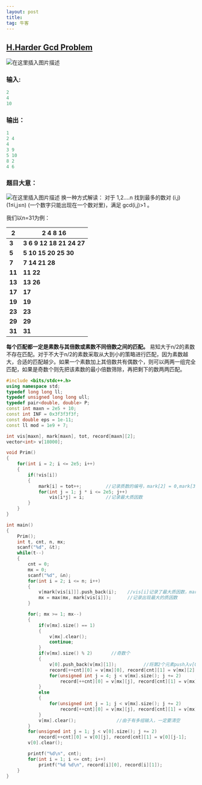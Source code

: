 ```yaml
---
layout: post
title: 
tag: 牛客
---
```

## [H.Harder Gcd Problem](https://ac.nowcoder.com/acm/contest/5669/H)

![在这里插入图片描述](https://img-blog.csdnimg.cn/202007232047577.png?x-oss-process=image/watermark,type_ZmFuZ3poZW5naGVpdGk,shadow_10,text_aHR0cHM6Ly9ibG9nLmNzZG4ubmV0L3FxXzQ1ODQ1NDA0,size_16,color_FFFFFF,t_70#pic_center)
### **输入:**

```cpp
2
4
10
```
### **输出：**

```cpp
1
2 4
4
3 9
5 10
8 2
4 6
```
### **题目大意：**
![在这里插入图片描述](https://img-blog.csdnimg.cn/20200724101244323.png#pic_center)
换一种方式解读：
对于 1,2....n 找到最多的数对 (i,j)(1≤i,j≤n) (一个数字只能出现在一个数对里)，满足 gcd(i,j)>1 。

我们以n=31为例：

| 2      | 2 4  8 16                  |
| ------ | -------------------------- |
| **3**  | **3 6  9 12  18 21 24 27** |
| **5**  | **5 10 15 20 25 30**       |
| **7**  | **7 14 21 28**             |
| **11** | **11 22**                  |
| **13** | **13 26**                  |
| **17** | **17**                     |
| **19** | **19**                     |
| **23** | **23**                     |
| **29** | **29**                     |
| **31** | **31**                     |

**每个匹配都一定是素数与其倍数或素数不同倍数之间的匹配。**
易知大于n/2的素数不存在匹配。对于不大于n/2的素数采取从大到小的策略进行匹配，因为素数越大，合适的匹配越少。如果一个素数加上其倍数共有偶数个，则可以两两一组完全匹配，如果是奇数个则先把该素数的最小倍数筛除，再把剩下的数两两匹配。
```cpp
#include <bits/stdc++.h>
using namespace std;
typedef long long ll;
typedef unsigned long long ull;
typedef pair<double, double> P;
const int maxn = 2e5 + 10;
const int INF = 0x3f3f3f3f;
const double eps = 1e-11;
const ll mod = 1e9 + 7;

int vis[maxn], mark[maxn], tot, record[maxn][2];
vector<int> v[18000];

void Prim()
{
    for(int i = 2; i <= 2e5; i++)
    {
        if(!vis[i])
        {
            mark[i] = tot++;         //记录质数的编号，mark[2] = 0,mark[3] = 1...
            for(int j = 1; j * i <= 2e5; j++)
                vis[i*j] = i;        //记录最大质因数
        }
    }
}

int main()
{
    Prim();
    int t, cnt, n, mx;
    scanf("%d", &t);
    while(t--)
    {
        cnt = 0;
        mx = 0;
        scanf("%d", &n);
        for(int i = 2; i <= n; i++)
        {
            v[mark[vis[i]]].push_back(i);    //vis[i]记录了最大质因数，mark[vis[i]]记录了质因数的编号
            mx = max(mx, mark[vis[i]]);      //记录出现最大的质因数
        }

        for(; mx >= 1; mx--)
        {
            if(v[mx].size() == 1)
            {
                v[mx].clear();
                continue;
            }
            if(v[mx].size() % 2)       //奇数个
            {
                v[0].push_back(v[mx][1]);          //将第2个元素push入v[0]，即质数2的元素集合
                record[++cnt][0] = v[mx][0], record[cnt][1] = v[mx][2];
                for(unsigned int j = 4; j < v[mx].size(); j += 2)
                    record[++cnt][0] = v[mx][j], record[cnt][1] = v[mx][j-1];
            }
            else
            {
                for(unsigned int j = 1; j < v[mx].size(); j += 2)
                    record[++cnt][0] = v[mx][j], record[cnt][1] = v[mx][j-1];
            }
            v[mx].clear();               //由于有多组输入，一定要清空
        }
        for(unsigned int j = 1; j < v[0].size(); j += 2)
            record[++cnt][0] = v[0][j], record[cnt][1] = v[0][j-1];
        v[0].clear();

        printf("%d\n", cnt);
        for(int i = 1; i <= cnt; i++)
            printf("%d %d\n", record[i][0], record[i][1]);
    }
}

```







           









